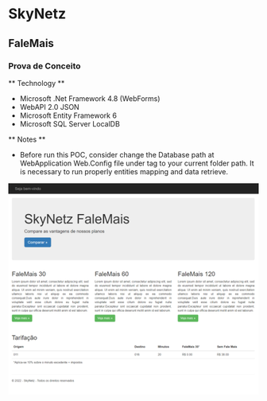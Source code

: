 # SkyNetz
## FaleMais
### Prova de Conceito

** Technology **
- Microsoft .Net Framework 4.8 (WebForms)
- WebAPI 2.0 JSON
- Microsoft Entity Framework 6
- Microsoft SQL Server LocalDB

** Notes **
- Before run this POC, consider change the Database path at WebApplication Web.Config file under <connectionstring></connectionstring> tag to your current folder path. It is necessary to run properly entities mapping and data retrieve.

![Preview](https://github.com/edsonbassani/Skynetz.FaleMais/blob/master/SkyNetz.FaleMais.Web/images/FaleMais1.png)​
